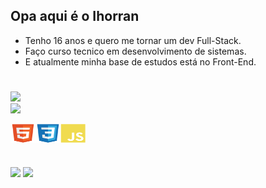 ## Opa aqui é o Ihorran
- Tenho 16 anos e quero me tornar um dev Full-Stack. 
- Faço curso tecnico em desenvolvimento de sistemas. 
- E atualmente minha base de estudos está no Front-End. 
 
#

<img height="180em" src="https://github-readme-stats.vercel.app/api?username=ihorranzito&show_icons=true&theme=tokyonight&include_all_commits=true&count_private=true"/><br>
<img height="180em" src="https://github-readme-stats.vercel.app/api/top-langs/?username=ihorranzito&layout=compact&langs_count=7&theme=tokyonight"/>

<img align="center" alt="Rafa-HTML" height="30" width="40" src="https://raw.githubusercontent.com/devicons/devicon/master/icons/html5/html5-original.svg"><img align="center" alt="Rafa-CSS" height="30" width="40" src="https://raw.githubusercontent.com/devicons/devicon/master/icons/css3/css3-original.svg"><img align="center" alt="Rafa-Js" height="30" width="40" src="https://raw.githubusercontent.com/devicons/devicon/master/icons/javascript/javascript-plain.svg">

#
<a href="https://www.instagram.com/ihorranzinn" target="_blank"><img src="https://img.shields.io/badge/-Instagram-%23E4405F?style=for-the-badge&logo=instagram&logoColor=white" target="_blank"></a> 
<a href="https://twitter.com/ihorran3" target="_blank"><img src="https://img.shields.io/badge/Twitter-1DA1F2?style=for-the-badge&logo=twitter&logoColor=white" target="_blank"></a> 
